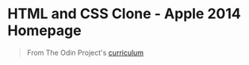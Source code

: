 # HTML and CSS Clone - Apple 2014 Homepage

> From The Odin Project's [curriculum](https://www.theodinproject.com/courses/html-and-css/lessons/building-with-backgrounds-and-gradients)
